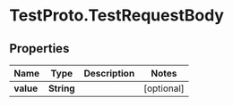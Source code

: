# TestProto.TestRequestBody

## Properties

Name | Type | Description | Notes
------------ | ------------- | ------------- | -------------
**value** | **String** |  | [optional] 


